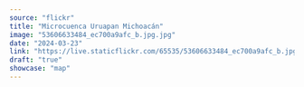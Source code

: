 ```yaml
---
source: "flickr"
title: "Microcuenca Uruapan Michoacán"
image: "53606633484_ec700a9afc_b.jpg.jpg"
date: "2024-03-23"
link: "https://live.staticflickr.com/65535/53606633484_ec700a9afc_b.jpg"
draft: "true"
showcase: "map"
---
```

